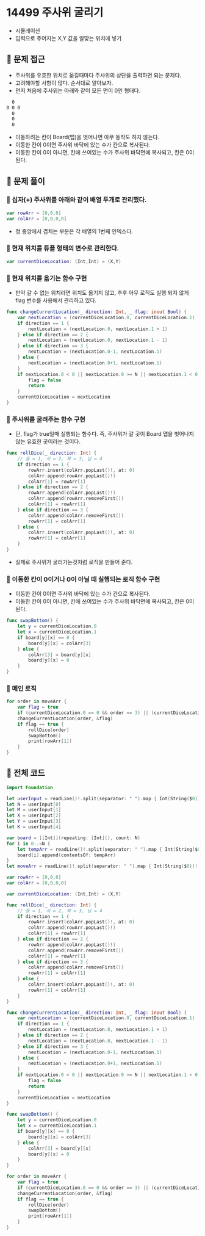 # 14499 주사위 굴리기
- 시뮬레이션
- 입력으로 주어지는 X,Y 값을 알맞는 위치에 넣기

## 🍎 문제 접근
- 주사위를 유효한 위치로 옮길때마다 주사위의 상단을 출력하면 되는 문제다.
- 고려해야할 사항이 많다. 순서대로 알아보자.
- 먼저 처음에 주사위는 아래와 같이 모든 면이 0인 형태다.
```bash
  0
0 0 0
  0
  0
  0
```
- 이동하려는 칸이 Board(맵)을 벗어나면 아무 동작도 하지 않는다.
- 이동한 칸이 0이면 주사위 바닥에 있는 수가 칸으로 복사된다.
- 이동한 칸이 0이 아니면, 칸에 쓰여있는 수가 주사위 바닥면에 복사되고, 칸은 0이 된다.

## 🍎 문제 풀이
### 📖 십자(+) 주사위를 아래와 같이 배열 두개로 관리했다.
```swift
var rowArr = [0,0,0]
var colArr = [0,0,0,0]
```
- 정 중앙에서 겹치는 부분은 각 배열의 1번째 인덱스다.

### 📖 현재 위치를 튜플 형태의 변수로 관리한다.
```swift
var currentDiceLocation: (Int,Int) = (X,Y)
```
### 📖 현재 위치를 옮기는 함수 구현
- 만약 갈 수 없는 위치라면 위치도 옮기지 않고, 추후 아무 로직도 실행 되지 않게 flag 변수를 사용해서 관리하고 있다.
```swift
func changeCurrentLocation(_ direction: Int, _ flag: inout Bool) {
    var nextLocation = (currentDiceLocation.0, currentDiceLocation.1)
    if direction == 1 {
        nextLocation = (nextLocation.0, nextLocation.1 + 1)
    } else if direction == 2 {
        nextLocation = (nextLocation.0, nextLocation.1 - 1)
    } else if direction == 3 {
        nextLocation = (nextLocation.0-1, nextLocation.1)
    } else {
        nextLocation = (nextLocation.0+1, nextLocation.1)
    }
    if nextLocation.0 < 0 || nextLocation.0 >= N || nextLocation.1 < 0 || nextLocation.1 >= M {
        flag = false
        return
    }
    currentDiceLocation = nextLocation
}
```

### 📖 주사위를 굴려주는 함수 구현
- 단, flag가 true일때 실행되는 함수다. 즉, 주사위가 갈 곳이 Board 맵을 벗어나지 않는 유효한 곳이라는 것이다.
```swift
func rollDice(_ direction: Int) {
    // 동 = 1, 서 = 2, 북 = 3, 남 = 4
    if direction == 1 {
        rowArr.insert(colArr.popLast()!, at: 0)
        colArr.append(rowArr.popLast()!)
        colArr[1] = rowArr[1]
    } else if direction == 2 {
        rowArr.append(colArr.popLast()!)
        colArr.append(rowArr.removeFirst())
        colArr[1] = rowArr[1]
    } else if direction == 3 {
        colArr.append(colArr.removeFirst())
        rowArr[1] = colArr[1]
    } else {
        colArr.insert(colArr.popLast()!, at: 0)
        rowArr[1] = colArr[1]
    }
}
```
- 실제로 주사위가 굴러가는것처럼 로직을 만들어 준다.

### 📖 이동한 칸이 0이거나 0이 아닐 때 실행되는 로직 함수 구현
- 이동한 칸이 0이면 주사위 바닥에 있는 수가 칸으로 복사된다.
- 이동한 칸이 0이 아니면, 칸에 쓰여있는 수가 주사위 바닥면에 복사되고, 칸은 0이 된다.
```swift
func swapBottom() {
    let y = currentDiceLocation.0
    let x = currentDiceLocation.1
    if board[y][x] == 0 {
        board[y][x] = colArr[3]
    } else {
        colArr[3] = board[y][x]
        board[y][x] = 0
    }
}
```

### 📖 메인 로직
```swift
for order in moveArr {
    var flag = true
    if (currentDiceLocation.0 == 0 && order == 3) || (currentDiceLocation.1 == 0 && order == 2) || (currentDiceLocation.0 == N-1 && order == 4) || (currentDiceLocation.1 == M-1 && order == 1) { continue }
    changeCurrentLocation(order, &flag)
    if flag == true {
        rollDice(order)
        swapBottom()
        print(rowArr[1])
    }
}
```

## 🍎 전체 코드
```swift
import Foundation

let userInput = readLine()!.split(separator: " ").map { Int(String($0))! }
let N = userInput[0]
let M = userInput[1]
let X = userInput[2]
let Y = userInput[3]
let K = userInput[4]

var board = [[Int]](repeating: [Int](), count: N)
for i in 0..<N {
    let tempArr = readLine()!.split(separator: " ").map { Int(String($0))! }
    board[i].append(contentsOf: tempArr)
}
let moveArr = readLine()!.split(separator: " ").map { Int(String($0))! }

var rowArr = [0,0,0]
var colArr = [0,0,0,0]

var currentDiceLocation: (Int,Int) = (X,Y)

func rollDice(_ direction: Int) {
    // 동 = 1, 서 = 2, 북 = 3, 남 = 4
    if direction == 1 {
        rowArr.insert(colArr.popLast()!, at: 0)
        colArr.append(rowArr.popLast()!)
        colArr[1] = rowArr[1]
    } else if direction == 2 {
        rowArr.append(colArr.popLast()!)
        colArr.append(rowArr.removeFirst())
        colArr[1] = rowArr[1]
    } else if direction == 3 {
        colArr.append(colArr.removeFirst())
        rowArr[1] = colArr[1]
    } else {
        colArr.insert(colArr.popLast()!, at: 0)
        rowArr[1] = colArr[1]
    }
}

func changeCurrentLocation(_ direction: Int, _ flag: inout Bool) {
    var nextLocation = (currentDiceLocation.0, currentDiceLocation.1)
    if direction == 1 {
        nextLocation = (nextLocation.0, nextLocation.1 + 1)
    } else if direction == 2 {
        nextLocation = (nextLocation.0, nextLocation.1 - 1)
    } else if direction == 3 {
        nextLocation = (nextLocation.0-1, nextLocation.1)
    } else {
        nextLocation = (nextLocation.0+1, nextLocation.1)
    }
    if nextLocation.0 < 0 || nextLocation.0 >= N || nextLocation.1 < 0 || nextLocation.1 >= M {
        flag = false
        return
    }
    currentDiceLocation = nextLocation
}

func swapBottom() {
    let y = currentDiceLocation.0
    let x = currentDiceLocation.1
    if board[y][x] == 0 {
        board[y][x] = colArr[3]
    } else {
        colArr[3] = board[y][x]
        board[y][x] = 0
    }
}

for order in moveArr {
    var flag = true
    if (currentDiceLocation.0 == 0 && order == 3) || (currentDiceLocation.1 == 0 && order == 2) || (currentDiceLocation.0 == N-1 && order == 4) || (currentDiceLocation.1 == M-1 && order == 1) { continue }
    changeCurrentLocation(order, &flag)
    if flag == true {
        rollDice(order)
        swapBottom()
        print(rowArr[1])
    }
}
```
